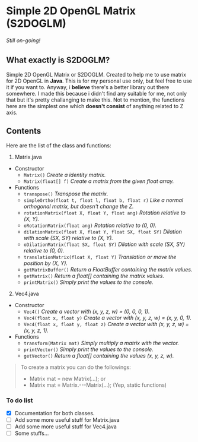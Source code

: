 # Simple 2D OpenGL Matrix (S2DOGLM)

###### Still on-going!

## What exactly is S2DOGLM?
Simple 2D OpenGL Matrix or S2DOGLM. Created to help me to use matrix for 2D OpenGL in **Java**.
This is for my personal use only, but feel free to use it if you want to.
Anyway, i **believe** there's a better library out there somewhere. I made this because i didn't find any suitable for me, not only that but it's pretty challanging to make this. Not to mention, the functions here are the simplest one which **doesn't consist** of anything related to Z axis.

## Contents
Here are the list of the class and functions:

1. Matrix.java
  * Constructor
    - `Matrix()` *Create a identity matrix.*
    - `Matrix(float[] f)` *Create a matrix from the given float array.*
  * Functions
    - `transpose()` *Transpose the matrix.*
    - `simpleOrtho(float t, float l, float b, float r)` *Like a normal orthogonal matrix, but doesn't change the Z.*
    - `rotationMatrix(float X, float Y, float ang)` *Rotation relative to (X, Y).*
    - `oRotationMatrix(float ang)` *Rotation relative to (0, 0).*
    - `dilationMatrix(float X, float Y, float SX, float SY)` *Dilation with scale (SX, SY) relative to (X, Y).*
    - `oDilationMatrix(float SX, float SY)` *Dilation with scale (SX, SY) relative to (0, 0).*
    - `translationMatrix(float X, float Y)` *Translation or move the position by (X, Y).*
    - `getMatrixBuffer()` *Return a FloatBuffer containing the matrix values.*
    - `getMatrix()` *Return a float[] containing the matrix values.*
    - `printMatrix()` *Simply print the values to the console.*
2. Vec4.java
  * Constructor
    - `Vec4()` *Create a vector with (x, y, z, w) = (0, 0, 0, 1).*
    - `Vec4(float x, float y)` *Create a vector with (x, y, z, w) = (x, y, 0, 1).*
    - `Vec4(float x, float y, float z)` *Create a vector with (x, y, z, w) = (x, y, z, 1).*
  * Functions
    - `transform(Matrix mat)` *Simply multiply a matrix with the vector.*
    - `printVector()` *Simply print the values to the console.*
    - `getVector()` *Return a float[] containing the values (x, y, z, w).*

> To create a matrix you can do the followings:
>   - Matrix mat = new Matrix(...); or
>   - Matrix mat = Matrix.---Matrix(...); (Yep, static functions)

### To do list
- [x] Documentation for both classes.
- [ ] Add some more useful stuff for Matrix.java
- [ ] Add some more useful stuff for Vec4.java
- [ ] Some stuffs...